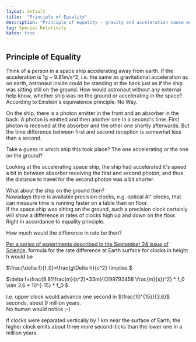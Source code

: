 ```yaml
---
layout: default
title:  "Principle of Equality"
description: "Principle of equality - gravity and acceleration cause equal effects"
tag: Special Relativity
katex: true
---
```


## Principle of Equality

Think of a person in a space ship accelerating away from earth. If the acceleration is 1g ~ 9.81m/s^2, i.e. the same as gravitational acceleration as on earth, astronaut inside could be standing at the back just as if the ship was sitting still on the ground. How would astronaut without any external help know, whether ship was on the ground or accelerating in the space?  
According to Einstein's equivalence principle: No Way.

On the ship, there is a photon emitter in the front and an absorber in the back. A photon is emitted and then another one in a second's time. First photon is received at the absorber and the other one shortly afterwards. But the time difference between first and second reception is somewhat less than a second.

Take a guess in which ship this took place? The one accelerating or the one on the ground?

Looking at the accelerating space ship, the ship had accelerated it's speed a bit in between absorber receiving the first and second photon, and thus the distance to travel for the second photon was a bit shorter.

What about the ship on the ground then?  
Nowadays there is available precision clocks, e.g. optical Al⁺ clocks, that can measure time is running faster on a table than on floor.  
If the space ship was sitting on the ground, such a precision clock certainly will show a difference in rates of clocks high up and down on the floor.
Right in accordance to equality principle. 

How much would the difference in rate be then?

[Per a series of experiments described in the September 24 issue of Science]( https://www.science.org/doi/full/10.1126/science.1192720), formula for the rate difference at Earth surface for clocks in height h would be

$\frac{\delta f}{f_0}=\frac{g\Delta h}{c^2} \implies
$

$\delta f=\frac{9.81\frac{m}{s^2}*33m}{(299792458 \frac{m}{s})^2} * f_0 \sim 3.6 * 10^{-15} * f_0
$

I.e. upper clock would advance one second in $\frac{10^{15}}{3.6}$ seconds, about 9 million years.  
No human would notice ;-)

If clocks were separated vertically by 1 km near the surface of Earth, the higher clock emits about three more second-ticks than the lower one in a million years. 




